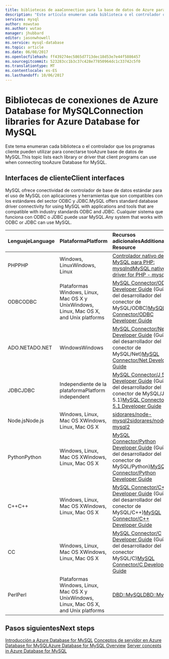 ```yaml
---
title: bibliotecas de aaaConnection para la base de datos de Azure para MySQL | Documentos de Microsoft
description: "Este artículo enumeran cada biblioteca o el controlador que los programas cliente pueden utilizar para conectarse tooAzure base de datos de MySQL."
services: mysql
author: mswutao
ms.author: wutao
manager: jhubbard
editor: jasonwhowell
ms.service: mysql-database
ms.topic: article
ms.date: 06/08/2017
ms.openlocfilehash: ff439274ec5865d7713dec18d53e7e44f5886457
ms.sourcegitcommit: 523283cc1b3c37c428e77850964dc1c33742c5f0
ms.translationtype: MT
ms.contentlocale: es-ES
ms.lasthandoff: 10/06/2017
---
```

# <a name="connection-libraries-for-azure-database-for-mysql"></a><span data-ttu-id="ae431-103">Bibliotecas de conexiones de Azure Database for MySQL</span><span class="sxs-lookup"><span data-stu-id="ae431-103">Connection libraries for Azure Database for MySQL</span></span>
<span data-ttu-id="ae431-104">Este tema enumeran cada biblioteca o el controlador que los programas cliente pueden utilizar para conectarse tooAzure base de datos de MySQL.</span><span class="sxs-lookup"><span data-stu-id="ae431-104">This topic lists each library or driver that client programs can use when connecting tooAzure Database for MySQL.</span></span>

## <a name="client-interfaces"></a><span data-ttu-id="ae431-105">Interfaces de cliente</span><span class="sxs-lookup"><span data-stu-id="ae431-105">Client interfaces</span></span>
<span data-ttu-id="ae431-106">MySQL ofrece conectividad de controlador de base de datos estándar para el uso de MySQL con aplicaciones y herramientas que son compatibles con los estándares del sector ODBC y JDBC.</span><span class="sxs-lookup"><span data-stu-id="ae431-106">MySQL offers standard database driver connectivity for using MySQL with applications and tools that are compatible with industry standards ODBC and JDBC.</span></span> <span data-ttu-id="ae431-107">Cualquier sistema que funciona con ODBC o JDBC puede usar MySQL.</span><span class="sxs-lookup"><span data-stu-id="ae431-107">Any system that works with ODBC or JDBC can use MySQL.</span></span>

| <span data-ttu-id="ae431-108">**Lenguaje**</span><span class="sxs-lookup"><span data-stu-id="ae431-108">**Language**</span></span> | <span data-ttu-id="ae431-109">**Plataforma**</span><span class="sxs-lookup"><span data-stu-id="ae431-109">**Platform**</span></span> | <span data-ttu-id="ae431-110">**Recursos adicionales**</span><span class="sxs-lookup"><span data-stu-id="ae431-110">**Additional Resource**</span></span> | <span data-ttu-id="ae431-111">**Descargar**</span><span class="sxs-lookup"><span data-stu-id="ae431-111">**Download**</span></span> |
| :----------- | :------------| :-----------------------| :------------|
| <span data-ttu-id="ae431-112">PHP</span><span class="sxs-lookup"><span data-stu-id="ae431-112">PHP</span></span> | <span data-ttu-id="ae431-113">Windows, Linux</span><span class="sxs-lookup"><span data-stu-id="ae431-113">Windows, Linux</span></span> | [<span data-ttu-id="ae431-114">Controlador nativo de MySQL para PHP: mysqlnd</span><span class="sxs-lookup"><span data-stu-id="ae431-114">MySQL native driver for PHP - mysqlnd</span></span>](https://dev.mysql.com/downloads/connector/php-mysqlnd/) | [<span data-ttu-id="ae431-115">Descargar</span><span class="sxs-lookup"><span data-stu-id="ae431-115">Download</span></span>](http://php.net/downloads.php) |
| <span data-ttu-id="ae431-116">ODBC</span><span class="sxs-lookup"><span data-stu-id="ae431-116">ODBC</span></span> | <span data-ttu-id="ae431-117">Plataformas Windows, Linux, Mac OS X y Unix</span><span class="sxs-lookup"><span data-stu-id="ae431-117">Windows, Linux, Mac OS X, and Unix platforms</span></span> | <span data-ttu-id="ae431-118">[MySQL Connector/ODBC Developer Guide](https://dev.mysql.com/doc/connector-odbc/en/) (Guía del desarrollador del conector de MySQL/ODBC)</span><span class="sxs-lookup"><span data-stu-id="ae431-118">[MySQL Connector/ODBC Developer Guide](https://dev.mysql.com/doc/connector-odbc/en/)</span></span> | [<span data-ttu-id="ae431-119">Descargar</span><span class="sxs-lookup"><span data-stu-id="ae431-119">Download</span></span>](https://dev.mysql.com/downloads/connector/odbc/) |
| <span data-ttu-id="ae431-120">ADO.NET</span><span class="sxs-lookup"><span data-stu-id="ae431-120">ADO.NET</span></span> | <span data-ttu-id="ae431-121">Windows</span><span class="sxs-lookup"><span data-stu-id="ae431-121">Windows</span></span> | <span data-ttu-id="ae431-122">[MySQL Connector/Net Developer Guide](https://dev.mysql.com/doc/connector-net/en/) (Guía del desarrollador del conector de MySQL/Net)</span><span class="sxs-lookup"><span data-stu-id="ae431-122">[MySQL Connector/Net Developer Guide](https://dev.mysql.com/doc/connector-net/en/)</span></span> | [<span data-ttu-id="ae431-123">Descargar</span><span class="sxs-lookup"><span data-stu-id="ae431-123">Download</span></span>](https://dev.mysql.com/downloads/connector/net/) |
| <span data-ttu-id="ae431-124">JDBC</span><span class="sxs-lookup"><span data-stu-id="ae431-124">JDBC</span></span> | <span data-ttu-id="ae431-125">Independiente de la plataforma</span><span class="sxs-lookup"><span data-stu-id="ae431-125">Platform independent</span></span> | <span data-ttu-id="ae431-126">[MySQL Connector/J 5.1 Developer Guide](https://dev.mysql.com/doc/connector-j/5.1/en/) (Guía del desarrollador del conector de MySQL/J 5.1)</span><span class="sxs-lookup"><span data-stu-id="ae431-126">[MySQL Connector/J 5.1 Developer Guide](https://dev.mysql.com/doc/connector-j/5.1/en/)</span></span> | [<span data-ttu-id="ae431-127">Descargar</span><span class="sxs-lookup"><span data-stu-id="ae431-127">Download</span></span>](https://dev.mysql.com/downloads/connector/j/) |
| <span data-ttu-id="ae431-128">Node.js</span><span class="sxs-lookup"><span data-stu-id="ae431-128">Node.js</span></span> | <span data-ttu-id="ae431-129">Windows, Linux, Mac OS X</span><span class="sxs-lookup"><span data-stu-id="ae431-129">Windows, Linux, Mac OS X</span></span> | [<span data-ttu-id="ae431-130">sidorares/node-mysql2</span><span class="sxs-lookup"><span data-stu-id="ae431-130">sidorares/node-mysql2</span></span>](https://github.com/sidorares/node-mysql2/tree/master/documentation) | [<span data-ttu-id="ae431-131">Descargar</span><span class="sxs-lookup"><span data-stu-id="ae431-131">Download</span></span>](https://github.com/sidorares/node-mysql2) |
| <span data-ttu-id="ae431-132">Python</span><span class="sxs-lookup"><span data-stu-id="ae431-132">Python</span></span> | <span data-ttu-id="ae431-133">Windows, Linux, Mac OS X</span><span class="sxs-lookup"><span data-stu-id="ae431-133">Windows, Linux, Mac OS X</span></span> | <span data-ttu-id="ae431-134">[MySQL Connector/Python Developer Guide](https://dev.mysql.com/doc/connector-python/en/) (Guía del desarrollador del conector de MySQL/Python)</span><span class="sxs-lookup"><span data-stu-id="ae431-134">[MySQL Connector/Python Developer Guide](https://dev.mysql.com/doc/connector-python/en/)</span></span> | [<span data-ttu-id="ae431-135">Descargar</span><span class="sxs-lookup"><span data-stu-id="ae431-135">Download</span></span>](https://dev.mysql.com/downloads/connector/python/) |
| <span data-ttu-id="ae431-136">C++</span><span class="sxs-lookup"><span data-stu-id="ae431-136">C++</span></span> | <span data-ttu-id="ae431-137">Windows, Linux, Mac OS X</span><span class="sxs-lookup"><span data-stu-id="ae431-137">Windows, Linux, Mac OS X</span></span> | <span data-ttu-id="ae431-138">[MySQL Connector/C++ Developer Guide](https://dev.mysql.com/doc/connector-cpp/en/) (Guía del desarrollador del conector de MySQL/C++)</span><span class="sxs-lookup"><span data-stu-id="ae431-138">[MySQL Connector/C++ Developer Guide](https://dev.mysql.com/doc/connector-cpp/en/)</span></span> | [<span data-ttu-id="ae431-139">Descargar</span><span class="sxs-lookup"><span data-stu-id="ae431-139">Download</span></span>](https://dev.mysql.com/downloads/connector/python/) |
| <span data-ttu-id="ae431-140">C</span><span class="sxs-lookup"><span data-stu-id="ae431-140">C</span></span> | <span data-ttu-id="ae431-141">Windows, Linux, Mac OS X</span><span class="sxs-lookup"><span data-stu-id="ae431-141">Windows, Linux, Mac OS X</span></span> | <span data-ttu-id="ae431-142">[MySQL Connector/C Developer Guide](https://dev.mysql.com/doc/connector-c/en/) (Guía del desarrollador del conector MySQL/C)</span><span class="sxs-lookup"><span data-stu-id="ae431-142">[MySQL Connector/C Developer Guide](https://dev.mysql.com/doc/connector-c/en/)</span></span> | [<span data-ttu-id="ae431-143">Descargar</span><span class="sxs-lookup"><span data-stu-id="ae431-143">Download</span></span>](https://dev.mysql.com/downloads/connector/c/)
| <span data-ttu-id="ae431-144">Perl</span><span class="sxs-lookup"><span data-stu-id="ae431-144">Perl</span></span> | <span data-ttu-id="ae431-145">Plataformas Windows, Linux, Mac OS X y Unix</span><span class="sxs-lookup"><span data-stu-id="ae431-145">Windows, Linux, Mac OS X, and Unix platforms</span></span> | [<span data-ttu-id="ae431-146">DBD::MySQL</span><span class="sxs-lookup"><span data-stu-id="ae431-146">DBD::MySQL</span></span>](https://metacpan.org/pod/DBD::mysql) | [<span data-ttu-id="ae431-147">Descargar</span><span class="sxs-lookup"><span data-stu-id="ae431-147">Download</span></span>](https://metacpan.org/pod/DBD::mysql) |


## <a name="next-steps"></a><span data-ttu-id="ae431-148">Pasos siguientes</span><span class="sxs-lookup"><span data-stu-id="ae431-148">Next steps</span></span>
<span data-ttu-id="ae431-149">[Introducción a Azure Database for MySQL](./overview.md)
[Conceptos de servidor en Azure Database for MySQL](./concepts-servers.md)</span><span class="sxs-lookup"><span data-stu-id="ae431-149">[Azure Database for MySQL Overview](./overview.md)
[Server concepts in Azure Database for MySQL](./concepts-servers.md)</span></span>
